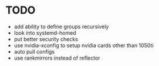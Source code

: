 # TODO
- add ability to define groups recursively
- look into systemd-homed
- put better security checks
- use nvidia-xconfig to setup nvidia cards other than 1050ti
- auto pull configs
- use rankmirrors instead of reflector
<!-- - set grub resolution `GRUB_GFXMODE=1920x1080x32` -->
